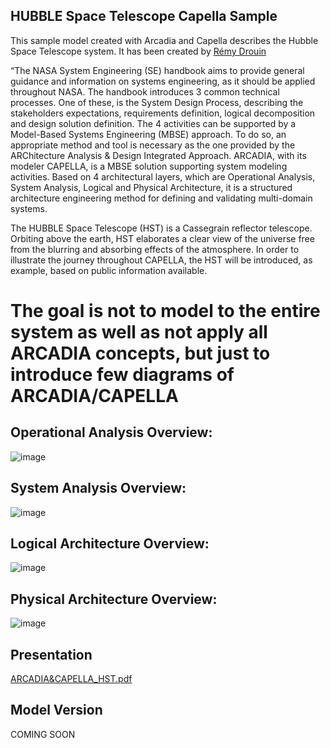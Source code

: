 ## HUBBLE Space Telescope Capella Sample
This sample model created with Arcadia and Capella describes the Hubble Space Telescope system.
It has been created by [Rémy Drouin](https://fr.linkedin.com/in/r%C3%A9my-drouin-ba3b1494) 


“The NASA System Engineering (SE) handbook aims to provide general guidance and information on systems engineering, as it should be applied throughout NASA. The handbook introduces 3 common technical processes. One of these, is the System Design Process, describing the stakeholders expectations, requirements definition, logical decomposition and design solution definition. The 4 activities can be supported by a Model-Based Systems Engineering (MBSE) approach. To do so, an appropriate method and tool is necessary as the one provided by the ARChitecture Analysis & Design Integrated Approach. ARCADIA, with its modeler CAPELLA, is a MBSE solution supporting system modeling activities.  Based on 4 architectural layers, which are Operational Analysis, System Analysis, Logical and Physical Architecture, it is a structured architecture engineering method for defining and validating multi-domain systems.  

The HUBBLE Space Telescope (HST) is a Cassegrain reflector telescope. Orbiting above the earth, HST elaborates a clear view of the universe free from the blurring and absorbing effects of the atmosphere. In order to illustrate the journey throughout CAPELLA, the HST will be introduced, as example, based on public information available. 

# The goal is not to model to the entire system as well as not apply all ARCADIA concepts, but just to introduce few diagrams of ARCADIA/CAPELLA


## Operational Analysis Overview:
![image](https://github.com/user-attachments/assets/35f6a4f0-d743-49d2-b1bb-18247f21a1b3)


## System Analysis Overview:
![image](https://github.com/user-attachments/assets/3632d88d-95c9-45f5-aec7-598826693461)


## Logical Architecture Overview:
![image](https://github.com/user-attachments/assets/d08c51d0-25c1-47e9-89bf-caa874be3fdc)


## Physical Architecture Overview:
![image](https://github.com/user-attachments/assets/e9159fe0-b7ce-4769-81c4-927e3afe8546)


## Presentation
[ARCADIA&CAPELLA_HST.pdf](https://github.com/user-attachments/files/17533045/ARCADIA.CAPELLA_HST.pdf)



## Model Version 
COMING SOON
